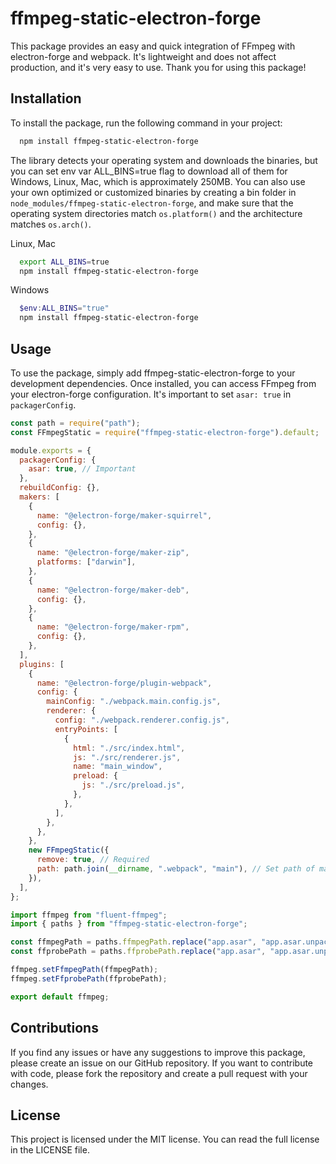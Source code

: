 # ffmpeg-static-electron-forge

This package provides an easy and quick integration of FFmpeg with electron-forge and webpack. It's lightweight and does not affect production, and it's very easy to use. Thank you for using this package!

## Installation

To install the package, run the following command in your project:

```bash
  npm install ffmpeg-static-electron-forge
```

The library detects your operating system and downloads the binaries, but you can set env var ALL_BINS=true flag to download all of them for Windows, Linux, Mac, which is approximately 250MB. You can also use your own optimized or customized binaries by creating a bin folder in `node_modules/ffmpeg-static-electron-forge`, and make sure that the operating system directories match `os.platform()` and the architecture matches `os.arch()`.

Linux, Mac
```bash
  export ALL_BINS=true
  npm install ffmpeg-static-electron-forge
```

Windows
```powershell
  $env:ALL_BINS="true"
  npm install ffmpeg-static-electron-forge
```

## Usage

To use the package, simply add ffmpeg-static-electron-forge to your development dependencies. Once installed, you can access FFmpeg from your electron-forge configuration. It's important to set `asar: true` in `packagerConfig`.

```javascript
const path = require("path");
const FFmpegStatic = require("ffmpeg-static-electron-forge").default;

module.exports = {
  packagerConfig: {
    asar: true, // Important
  },
  rebuildConfig: {},
  makers: [
    {
      name: "@electron-forge/maker-squirrel",
      config: {},
    },
    {
      name: "@electron-forge/maker-zip",
      platforms: ["darwin"],
    },
    {
      name: "@electron-forge/maker-deb",
      config: {},
    },
    {
      name: "@electron-forge/maker-rpm",
      config: {},
    },
  ],
  plugins: [
    {
      name: "@electron-forge/plugin-webpack",
      config: {
        mainConfig: "./webpack.main.config.js",
        renderer: {
          config: "./webpack.renderer.config.js",
          entryPoints: [
            {
              html: "./src/index.html",
              js: "./src/renderer.js",
              name: "main_window",
              preload: {
                js: "./src/preload.js",
              },
            },
          ],
        },
      },
    },
    new FFmpegStatic({
      remove: true, // Required
      path: path.join(__dirname, ".webpack", "main"), // Set path of main build
    }),
  ],
};
```

```typescript
import ffmpeg from "fluent-ffmpeg";
import { paths } from "ffmpeg-static-electron-forge";

const ffmpegPath = paths.ffmpegPath.replace("app.asar", "app.asar.unpacked");
const ffprobePath = paths.ffprobePath.replace("app.asar", "app.asar.unpacked");

ffmpeg.setFfmpegPath(ffmpegPath);
ffmpeg.setFfprobePath(ffprobePath);

export default ffmpeg;
```

## Contributions

If you find any issues or have any suggestions to improve this package, please create an issue on our GitHub repository. If you want to contribute with code, please fork the repository and create a pull request with your changes.

## License

This project is licensed under the MIT license. You can read the full license in the LICENSE file.
